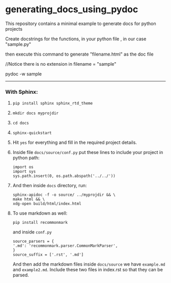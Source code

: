 # generating_docs_using_pydoc
This repository contains a minimal example to generate docs for python projects

Create docstrings for the functions, in your python file , in our case "sample.py"

then execute this command to generate "filename.html" as the doc file

//Notice there is no extension in filename = "sample"

pydoc -w sample

--------------------------------------------

### With Sphinx:

1. `pip install sphinx sphinx_rtd_theme`

2. `mkdir docs myprojdir`

3. `cd docs`

4. `sphinx-quickstart`

5. Hit `yes` for everything and fill in the required project details.

6. Inside file `docs/source/conf.py` put these lines to include your project in python path:
    ```
    import os
    import sys
    sys.path.insert(0, os.path.abspath('../../'))
    ```

6. And then inside `docs` directory, run:
    ```
    sphinx-apidoc -f -o source/ ../myprojdir && \
    make html && \
    xdg-open build/html/index.html
    ```
    
7. To use markdown as well:

    `pip install recommonmark`
    
    and inside `conf.py`
    
    
    ```
    source_parsers = {
    '.md': 'recommonmark.parser.CommonMarkParser',
    }
    source_suffix = ['.rst', '.md']
    ```
    
    And then add the markdown files inside `docs/source` we have `example.md` and `example2.md`.
    Include these two files in index.rst so that they can be parsed.
